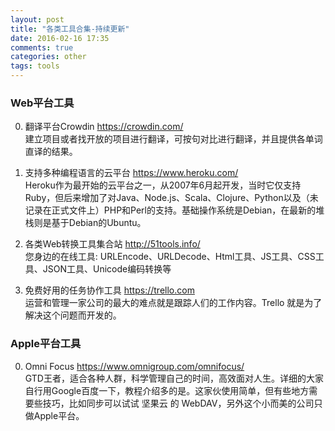 ```yaml
---
layout: post
title: "各类工具合集-持续更新"
date: 2016-02-16 17:35
comments: true
categories: other
tags: tools
---
```


### Web平台工具

0. 翻译平台Crowdin <https://crowdin.com/>  
建立项目或者找开放的项目进行翻译，可按句对比进行翻译，并且提供各单词直译的结果。 
 
1. 支持多种编程语言的云平台 <https://www.heroku.com/>  
Heroku作为最开始的云平台之一，从2007年6月起开发，当时它仅支持Ruby，但后来增加了对Java、Node.js、Scala、Clojure、Python以及（未记录在正式文件上）PHP和Perl的支持。基础操作系统是Debian，在最新的堆栈则是基于Debian的Ubuntu。

2. 各类Web转换工具集合站 <http://51tools.info/>  
您身边的在线工具: URLEncode、URLDecode、Html工具、JS工具、CSS工具、JSON工具、Unicode编码转换等

3. 免费好用的任务协作工具 <https://trello.com>  
运营和管理一家公司的最大的难点就是跟踪人们的工作内容。Trello 就是为了解决这个问题而开发的。

### Apple平台工具
0. Omni Focus <https://www.omnigroup.com/omnifocus/>    
GTD王者，适合各种人群，科学管理自己的时间，高效面对人生。详细的大家自行用Google百度一下，教程介绍多的是。这家伙使用简单，但有些地方需要些技巧，比如同步可以试试 坚果云 的 WebDAV，另外这个小而美的公司只做Apple平台。

